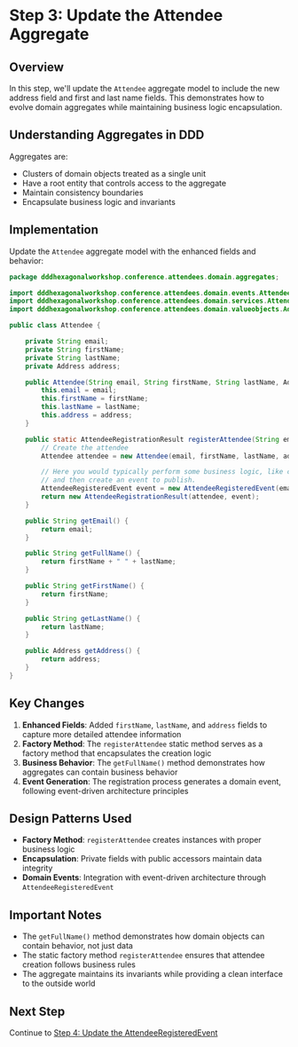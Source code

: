 # Step 3: Update the Attendee Aggregate

## Overview

In this step, we'll update the `Attendee` aggregate model to include the new address field and first and last name fields. This demonstrates how to evolve domain aggregates while maintaining business logic encapsulation.

## Understanding Aggregates in DDD

Aggregates are:

- Clusters of domain objects treated as a single unit
- Have a root entity that controls access to the aggregate
- Maintain consistency boundaries
- Encapsulate business logic and invariants

## Implementation

Update the `Attendee` aggregate model with the enhanced fields and behavior:

```java
package dddhexagonalworkshop.conference.attendees.domain.aggregates;

import dddhexagonalworkshop.conference.attendees.domain.events.AttendeeRegisteredEvent;
import dddhexagonalworkshop.conference.attendees.domain.services.AttendeeRegistrationResult;
import dddhexagonalworkshop.conference.attendees.domain.valueobjects.Address;

public class Attendee {

    private String email;
    private String firstName;
    private String lastName;
    private Address address;

    public Attendee(String email, String firstName, String lastName, Address address) {
        this.email = email;
        this.firstName = firstName;
        this.lastName = lastName;
        this.address = address;
    }

    public static AttendeeRegistrationResult registerAttendee(String email, String firstName, String lastName, Address address) {
        // Create the attendee
        Attendee attendee = new Attendee(email, firstName, lastName, address);

        // Here you would typically perform some business logic, like checking if the attendee already exists
        // and then create an event to publish.
        AttendeeRegisteredEvent event = new AttendeeRegisteredEvent(email, attendee.getFullName());
        return new AttendeeRegistrationResult(attendee, event);
    }

    public String getEmail() {
        return email;
    }

    public String getFullName() {
        return firstName + " " + lastName;
    }

    public String getFirstName() {
        return firstName;
    }

    public String getLastName() {
        return lastName;
    }

    public Address getAddress() {
        return address;
    }
}
```

## Key Changes

1. **Enhanced Fields**: Added `firstName`, `lastName`, and `address` fields to capture more detailed attendee information
2. **Factory Method**: The `registerAttendee` static method serves as a factory method that encapsulates the creation logic
3. **Business Behavior**: The `getFullName()` method demonstrates how aggregates can contain business behavior
4. **Event Generation**: The registration process generates a domain event, following event-driven architecture principles

## Design Patterns Used

- **Factory Method**: `registerAttendee` creates instances with proper business logic
- **Encapsulation**: Private fields with public accessors maintain data integrity
- **Domain Events**: Integration with event-driven architecture through `AttendeeRegisteredEvent`

## Important Notes

- The `getFullName()` method demonstrates how domain objects can contain behavior, not just data
- The static factory method `registerAttendee` ensures that attendee creation follows business rules
- The aggregate maintains its invariants while providing a clean interface to the outside world

## Next Step

Continue to [Step 4: Update the AttendeeRegisteredEvent](step4-update-event.md)

